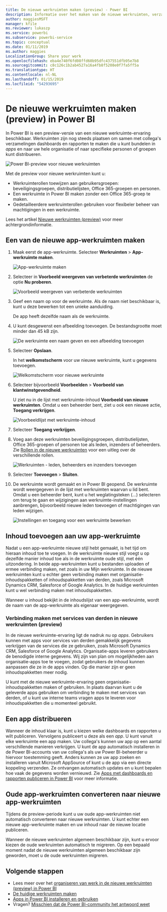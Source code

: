 ```yaml
---
title: De nieuwe werkruimten maken (preview) - Power BI
description: Informatie over het maken van de nieuwe werkruimten, verzamelingen van dashboards en rapporten die zijn gemaakt om belangrijke statistieken voor uw organisatie te bieden.
author: maggiesMSFT
manager: kfile
ms.reviewer: lukaszp
ms.service: powerbi
ms.subservice: powerbi-service
ms.topic: conceptual
ms.date: 01/11/2019
ms.author: maggies
LocalizationGroup: Share your work
ms.openlocfilehash: eba4e740f6fd08ffd60b95dfc437551dfb95e7b8
ms.sourcegitcommit: c8c126c1b2ab4527a16a4fb8f5208e0f7fa5ff5a
ms.translationtype: HT
ms.contentlocale: nl-NL
ms.lasthandoff: 01/15/2019
ms.locfileid: "54293695"
---
```

# <a name="create-the-new-workspaces-preview-in-power-bi"></a>De nieuwe werkruimten maken (preview) in Power BI

In Power BI is een preview-versie van een nieuwe werkruimte-ervaring beschikbaar. Werkruimten zijn nog steeds plaatsen om samen met collega's verzamelingen dashboards en rapporten te maken die u kunt bundelen in *apps* en naar uw hele organisatie of naar specifieke personen of groepen kunt distribueren. 

![Power BI-preview voor nieuwe werkruimten](media/service-create-the-new-workspaces/power-bi-new-workspaces-preview.png)

Met de preview voor nieuwe werkruimten kunt u:

- Werkruimterollen toewijzen aan gebruikersgroepen: beveiligingsgroepen, distributielijsten, Office 365-groepen en personen.
- Een werkruimte in Power BI maken zonder een Office 365-groep te maken.
- Gedetailleerdere werkruimterollen gebruiken voor flexibeler beheer van machtigingen in een werkruimte.

Lees het artikel [Nieuwe werkruimten (preview)](service-new-workspaces.md) voor meer achtergrondinformatie.

## <a name="create-one-of-the-new-app-workspaces"></a>Een van de nieuwe app-werkruimten maken

1. Maak eerst de app-werkruimte. Selecteer **Werkruimten** > **App-werkruimte maken**.
   
     ![App-werkruimte maken](media/service-create-the-new-workspaces/power-bi-create-app-workspace.png)

2. Selecteer in **Voorbeeld weergeven van verbeterde werkruimten** de optie **Nu proberen**.
   
     ![Voorbeeld weergeven van verbeterde werkruimten](media/service-create-the-new-workspaces/power-bi-preview-improved-workspaces.png)

2. Geef een naam op voor de werkruimte. Als de naam niet beschikbaar is, kunt u deze bewerken tot een unieke aanduiding.
   
     De app heeft dezelfde naam als de werkruimte.
   
1. U kunt desgewenst een afbeelding toevoegen. De bestandsgrootte moet minder dan 45 kB zijn.
 
    ![De werkruimte een naam geven en een afbeelding toevoegen](media/service-create-the-new-workspaces/power-bi-name-workspace.png)

1. Selecteer **Opslaan**.

    In het **welkomstscherm** voor uw nieuwe werkruimte, kunt u gegevens toevoegen. 

    ![Welkomstscherm voor nieuwe werkruimte](media/service-create-the-new-workspaces/power-bi-workspace-welcome-screen.png)

1. Selecteer bijvoorbeeld **Voorbeelden** > **Voorbeeld van klantwinstgevendheid**.

    U ziet nu in de lijst met werkruimte-inhoud **Voorbeeld van nieuwe werkruimten**. Omdat u een beheerder bent, ziet u ook een nieuwe actie, **Toegang verkrijgen**.

    ![Voorbeeldlijst met werkruimte-inhoud](media/service-create-the-new-workspaces/power-bi-workspaces-preview-content-list.png)

1. Selecteer **Toegang verkrijgen**.

1. Voeg aan deze werkruimten beveiligingsgroepen, distributielijsten, Office 365-groepen of personen toe als leden, inzenders of beheerders. Zie [Rollen in de nieuwe werkruimten](service-new-workspaces.md#roles-in-the-new-workspaces) voor een uitleg over de verschillende rollen.

    ![Werkruimten - leden, beheerders en inzenders toevoegen](media/service-create-the-new-workspaces/power-bi-access-add-members.png)

9. Selecteer **Toevoegen** > **Sluiten**.

1. De werkruimte wordt gemaakt en in Power BI geopend. De werkruimte wordt weergegeven in de lijst met werkruimten waarvan u lid bent. Omdat u een beheerder bent, kunt u het weglatingsteken (...) selecteren om terug te gaan en wijzigingen aan werkruimte-instellingen aanbrengen, bijvoorbeeld nieuwe leden toevoegen of machtigingen van leden wijzigen.

     ![Instellingen en toegang voor een werkruimte bewerken](media/service-create-the-new-workspaces/power-bi-edit-workspace.png)

## <a name="add-content-to-your-app-workspace"></a>Inhoud toevoegen aan uw app-werkruimte

Nadat u een app-werkruimte nieuwe stijl hebt gemaakt, is het tijd om hieraan inhoud toe te voegen. In de werkruimte nieuwe stijl voegt u op dezelfde manier inhoud toe als in de werkruimte oude stijl, met één uitzondering. In beide app-werkruimten kunt u bestanden uploaden of ermee verbinding maken, net zoals in uw Mijn werkruimte. In de nieuwe werkruimten kunt u echter geen verbinding maken met organisatie-inhoudspakketten of inhoudspakketten van derden, zoals Microsoft Dynamics CRM, Salesforce of Google Analytics. In de huidige werkruimten kunt u wel verbinding maken met inhoudspakketten.

Wanneer u inhoud bekijkt in de inhoudslijst van een app-werkruimte, wordt de naam van de app-werkruimte als eigenaar weergegeven.

### <a name="connecting-to-third-party-services-in-new-workspaces-preview"></a>Verbinding maken met services van derden in nieuwe werkruimten (preview)

In de nieuwe werkruimte-ervaring ligt de nadruk nu op *apps*. Gebruikers kunnen met apps voor services van derden gemakkelijk gegevens verkrijgen van de services die ze gebruiken, zoals Microsoft Dynamics CRM, Salesforce of Google Analytics.
Organisatie-apps leveren gebruikers de benodigde interne gegevens. Wij zijn van plan om mogelijkheden aan organisatie-apps toe te voegen, zodat gebruikers de inhoud kunnen aanpassen die ze in de apps vinden. Op die manier zijn er geen inhoudspakketten meer nodig. 

U kunt met de nieuwe werkruimte-ervaring geen organisatie-inhoudspakketten maken of gebruiken. In plaats daarvan kunt u de geleverde apps gebruiken om verbinding te maken met services van derden, of u kunt uw interne teams vragen apps te leveren voor inhoudspakketten die u momenteel gebruikt. 

## <a name="distribute-an-app"></a>Een app distribueren

Wanneer de inhoud klaar is, kunt u kiezen welke dashboards en rapporten u wilt publiceren. Vervolgens publiceert u deze als een *app*. U kunt vanuit elke werkruimte een app maken. Uw collega's kunnen uw app op een aantal verschillende manieren verkrijgen. U kunt de app automatisch installeren in de Power BI-accounts van uw collega's als uw Power BI-beheerder u hiervoor toestemming geeft. Anders kunnen ze uw app zoeken en installeren vanuit Microsoft AppSource of kunt u de app via een directe koppeling verzenden. Ze ontvangen automatisch updates en u kunt bepalen hoe vaak de gegevens worden vernieuwd. Zie [Apps met dashboards en rapporten publiceren in Power BI](service-create-distribute-apps.md) voor meer informatie.

## <a name="convert-old-app-workspaces-to-new-app-workspaces"></a>Oude app-werkruimten converteren naar nieuwe app-werkruimten

Tijdens de preview-periode kunt u uw oude app-werkruimten niet automatisch converteren naar nieuwe werkruimten. U kunt echter een nieuwe app-werkruimte maken en uw inhoud naar de nieuwe locatie publiceren. 

Wanneer de nieuwe werkruimten algemeen beschikbaar zijn, kunt u ervoor kiezen de oude werkruimten automatisch te migreren. Op een bepaald moment nadat de nieuwe werkruimten algemeen beschikbaar zijn geworden, moet u de oude werkruimten migreren.

## <a name="next-steps"></a>Volgende stappen
* Lees meer over het [organiseren van werk in de nieuwe werkruimten (preview) in Power BI](service-new-workspaces.md)
* [De huidige werkruimten maken](service-create-workspaces.md)
* [Apps in Power BI installeren en gebruiken](service-create-distribute-apps.md)
* Vragen? [Misschien dat de Power BI-community het antwoord weet](http://community.powerbi.com/)
